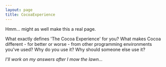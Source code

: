 ```yaml
---
layout: page
title: CocoaExperience
---
```


Hmm... might as well make this a real page.

What exactly defines 'The Cocoa Experience' for you? What makes Cocoa different - for better or worse - from other programming environments you've used? Why do you use it? Why should someone else use it?

*I'll work on my answers after I mow the lawn...*

